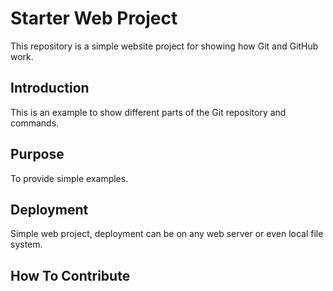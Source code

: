 # Starter Web Project

This repository is a simple website project for showing how Git and GitHub work.

## Introduction

This is an example to show different parts of the Git repository and commands.

## Purpose

To provide simple examples.

## Deployment

Simple web project, deployment can be on any web server or even local file system.

## How To Contribute